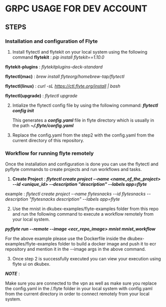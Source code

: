 
# GRPC USAGE FOR DEV ACCOUNT

## STEPS 
### Installation and configuration of Flyte 
1. Install flytectl and flytekit on your local system using the following command 
__flytekit__ : *pip install flytekit==1.10.0*

__flytekit-plugins__ : *flytekitplugins-deck-standard*

__flytectl(mac)__ : *brew install flyteorg/homebrew-tap/flytectl*

__flytectl(linux)__ : *curl -sL https://ctl.flyte.org/install | bash*

__flytectl(upgrade)__ : *flytectl upgrade*

2. Intialize the flytectl config file by using the following command:
   *__flytectl config init__*
   
   This generates a *__config.yaml__* file in flyte directory which is usually in the path *__~/.flyte/config.yaml__*


3. Replace the config.yaml from the step2 with the config.yaml from the current directory of this repository.

### Workflow for running flyte remotely

Once the installation and configuration is done you can use the flytectl and pyflyte commands to create projects and run workflows and tasks.
1.  __Create Project__ : *__flytectl create project --name <name_of_the_project> --id <unique_id> --description "description" --labels app=flyte__* 

example : *flytectl create project --name flytesnacks --id flytesnacks --description "flytesnacks description" --labels app=flyte*

2. Use the mnist in dkubex-examples/flyte-examples folder from this repo and run the following command to execute a workflow remotely from your local system.

*__pyflyte run --remote --image <ecr_repo_image> mnist mnist_workflow__*

For the above example please use the Dockerfile inside the dkubex-examples/flyte-examples folder to build a docker image and push it to ecr repository and mention it in the --image args in the above command.

3. Once step 2 is successfully executed you can view your execution using flyte ui on dkubex.

 

*__NOTE__* : 

Make sure you are connected to the vpn as well as make sure you replace the config.yaml in the /.flyte folder in your local system with config.yaml from the current directory in order to connect remotely from your local system.


               
           
 



